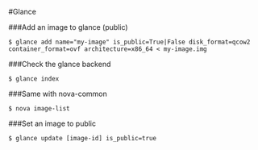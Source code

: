 #Glance

###Add an image to glance (public)

`$ glance add name="my-image" is_public=True|False disk_format=qcow2
      container_format=ovf architecture=x86_64 < my-image.img`

###Check the glance backend

`$ glance index`

###Same with nova-common

`$ nova image-list`

###Set an image to public

`$ glance update [image-id] is_public=true`


